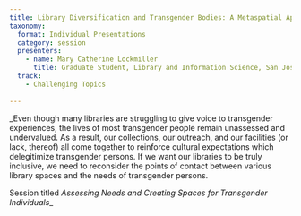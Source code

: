 ```yaml
---
title: Library Diversification and Transgender Bodies: A Metaspatial Approach
taxonomy:
  format: Individual Presentations
  category: session
  presenters:
    - name: Mary Catherine Lockmiller
      title: Graduate Student, Library and Information Science, San Jose State University
  track:
    - Challenging Topics
 
---
```

_Even though many libraries are struggling to give voice to transgender experiences, the lives of most transgender people remain unassessed and undervalued. As a result, our collections, our outreach, and our facilities (or lack, thereof) all come together to reinforce cultural expectations which delegitimize transgender persons. If we want our libraries to be truly inclusive, we need to reconsider the points of contact between various library spaces and the needs of transgender persons.

Session titled *Assessing Needs and Creating Spaces for Transgender Individuals*_